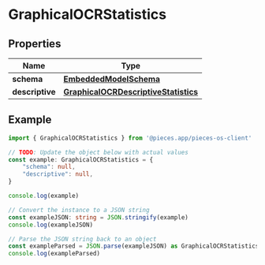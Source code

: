 
# GraphicalOCRStatistics


## Properties

Name | Type
------------ | -------------
**schema** | [**EmbeddedModelSchema**](EmbeddedModelSchema)
**descriptive** | [**GraphicalOCRDescriptiveStatistics**](GraphicalOCRDescriptiveStatistics)

## Example

```typescript
import { GraphicalOCRStatistics } from '@pieces.app/pieces-os-client'

// TODO: Update the object below with actual values
const example: GraphicalOCRStatistics = {
    "schema": null,
    "descriptive": null,
}

console.log(example)

// Convert the instance to a JSON string
const exampleJSON: string = JSON.stringify(example)
console.log(exampleJSON)

// Parse the JSON string back to an object
const exampleParsed = JSON.parse(exampleJSON) as GraphicalOCRStatistics
console.log(exampleParsed)
```


